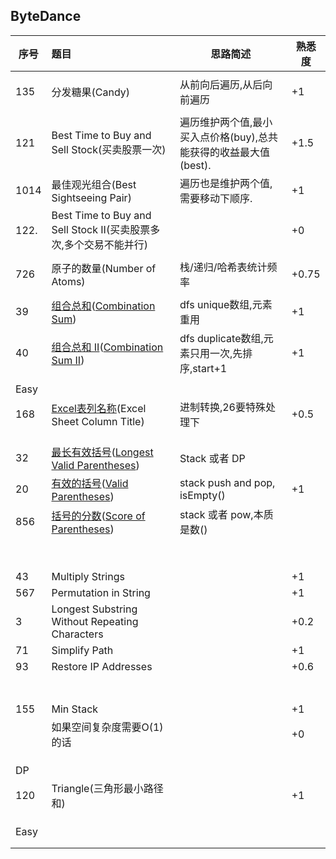## ByteDance

| 序号  | 题目 |  思路简述         | 熟悉度 |
| ---- | :---------- | ------ | ------ |
|  |  |  |  |
| 135 | 分发糖果(Candy) | 从前向后遍历,从后向前遍历 | +1 |
|  |  |  |  |
| 121 | Best Time to Buy and Sell Stock(买卖股票一次) | 遍历维护两个值,最小买入点价格(buy),总共能获得的收益最大值(best). | +1.5 |
| 1014 | 最佳观光组合(Best Sightseeing Pair) | 遍历也是维护两个值,需要移动下顺序. | +1 |
| 122. | Best Time to Buy and Sell Stock II(买卖股票多次,多个交易不能并行) | | +0 |
|  |  | |  |
| 726 | 原子的数量(Number of Atoms) | 栈/递归/哈希表统计频率 | +0.75 |
|  |  |  |  |
| 39 | [组合总和](https://leetcode-cn.com/problems/combination-sum)([Combination Sum](https://leetcode.com/problems/combination-sum)) | dfs unique数组,元素重用 | +1 |
| 40 | [组合总和 II](https://leetcode-cn.com/problems/combination-sum-ii)([Combination Sum II](https://leetcode.com/problems/combination-sum-ii)) | dfs duplicate数组,元素只用一次,先排序,start+1 | +1 |
| | | | |
| Easy |                                                              |                                                              |        |
| 168 | [Excel表列名称](https://leetcode-cn.com/problems/excel-sheet-column-title)(Excel Sheet Column Title) | 进制转换,26要特殊处理下 | +0.5 |
| | | | |
| | | | |
| | | | |
| 32 | [最长有效括号](https://leetcode-cn.com/problems/longest-valid-parentheses)([Longest Valid Parentheses](https://leetcode.com/problems/longest-valid-parentheses)) | Stack 或者 DP | |
| 20 | [有效的括号](https://leetcode-cn.com/problems/valid-parentheses)([Valid Parentheses](https://leetcode.com/problems/valid-parentheses)) | stack push and pop, isEmpty() | +1 |
| 856 | [括号的分数](https://leetcode-cn.com/problems/score-of-parentheses)([Score of Parentheses](https://leetcode.com/problems/score-of-parentheses)) | stack 或者 pow,本质是数() | |
| | | | |
| | | | |
| | | | |
| | | | |
| | | | |
| | | | |
| | | | |
| | | | |
| 43   | Multiply Strings| | +1     |
| 567  | Permutation in String                                        |                                         | +1     |
| 3    | Longest Substring Without Repeating Characters               |                | +0.2   |
| 71   | Simplify Path                                                |                                                 | +1     |
| 93   | Restore IP Addresses                                         |                                          | +0.6   |
|      |                                                              |                                                              |        |
|    |                                                              |                                                              |        |
|      |                                                              |                                                              |        |
|      |                                                              |                                                              |        |
|      |                                                              |                                                              |        |
|      |                                                              |                                                              |        |
|    |                                                              |                                                              |        |
| 155  | Min Stack                                                    |                                                     | +1     |
|      | 如果空间复杂度需要O(1)的话                                   |                                    | +0     |
|      |                                                              |                                                              |        |
|      |                                                              |                                                              |        |
|      |                                                              |                                                              |        |
| DP   |                                                              |                                                              |        |
| 120  | Triangle(三角形最小路径和)                                   |                                    | +1     |
|      |                                                              |                                                              |        |
|  |                                                              |                                                              |        |
|      |                                                              |                                                              |        |
| Easy |                                                              |                                                              |        |
|      |                                                              |                                                              |        |
|      |                                                              |                                                              |        |











